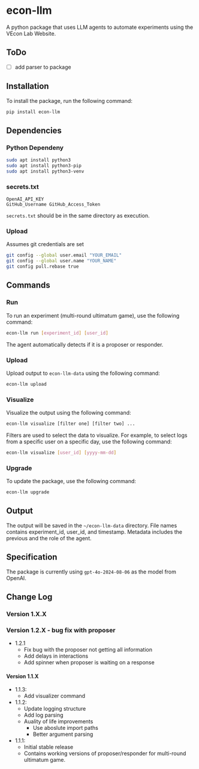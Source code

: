 # econ-llm
A python package that uses LLM agents to automate experiments using the VEcon Lab Website.

## ToDo 
- [ ] add parser to package

## Installation
To install the package, run the following command:
```bash
pip install econ-llm
```

## Dependencies
### Python Dependeny
```bash
sudo apt install python3
sudo apt install python3-pip
sudo apt install python3-venv
```
### secrets.txt
```text
OpenAI_API_KEY
GitHub_Username GitHub_Access_Token
```

`secrets.txt` should be in the same directory as execution.

### Upload
Assumes git credentials are set
```bash
git config --global user.email "YOUR_EMAIL"
git config --global user.name "YOUR_NAME"
git config pull.rebase true
```

## Commands
### Run
To run an experiment (multi-round ultimatum game), use the following command:
```bash
econ-llm run [experiment_id] [user_id]
```
The agent automatically detects if it is a proposer or responder.

### Upload
Upload output to `econ-llm-data` using the following command:
```bash
econ-llm upload
```

### Visualize
Visualize the output using the following command:
```bash
econ-llm visualize [filter one] [filter two] ...
```
Filters are used to select the data to visualize. For example, to select logs from a specific user on a specific day, use the following command:
```bash
econ-llm visualize [user_id] [yyyy-mm-dd]
```

### Upgrade
To update the package, use the following command:
```bash
econ-llm upgrade
```

## Output
The output will be saved in the `~/econ-llm-data` directory. File names contains experiment_id, user_id, and timestamp. Metadata includes the previous and the role of the agent.

## Specification
The package is currently using `gpt-4o-2024-08-06` as the model from OpenAI.

## Change Log
### Version 1.X.X

### Version 1.2.X - bug fix with proposer
- 1.2.1
    - Fix bug with the proposer not getting all information
    - Add delays in interactions
    - Add spinner when proposer is waiting on a response

#### Version 1.1.X
- 1.1.3:
    - Add visualizer command
- 1.1.2: 
    - Update logging structure
    - Add log parsing
    - Auality of life improvements 
        - Use aboslute import paths
        - Better argument parsing
- 1.1.1: 
    - Initial stable release
    - Contains working versions of proposer/responder for multi-round ultimatum game.
